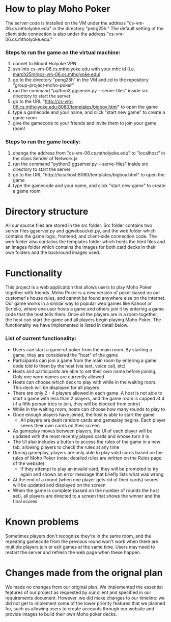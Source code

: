 # How to play Moho Poker 
The server code is installed on the VM under the address "cs-vm-06.cs.mtholyoke.edu" in the directory "peng25h." The default setting of the client side connection is also under the address "cs-vm-06.cs.mtholyoke.edu."

### Steps to run the game on the virtual machine:
   1. connet to  Mount Holyoke VPN
   2. ssh into cs-vm-06.cs.mtholyoke.edu with your mhc id (i.e. march25m@cs-vm-06.cs.mtholyoke.edu)
   3. go to the directory "peng25h" in the VM and cd to the repository "group-project-moho-poker"
   4. run the command "python3 ggserver.py --serve-files" inside src directory to start the server
   5. go to the URL "http://cs-vm-06.cs.mtholyoke.edu:8080/templates/bigboy.html" to open the game
   6. type a gamecode and your name, and click "start new game" to create a game room
   7. give the gamecode to your friends and invite them to join your game room!   

### Steps to run the game locally:
   1. change the address from "cs-vm-06.cs.mtholyoke.edu" to "localhost" in the class Sender of Network.js
   2. run the command "python3 ggserver.py --serve-files" inside src directory to start the server
   3. go to the URL "http://localhost:8080/templates/bigboy.html" to open the game
   4. type the gamecode and your name, and click "start new game" to create a game room

# Directory structure
All our source files are stored in the src folder. Src folder contains two server files ggserver.py and ggwebsocket.py, and the web folder which contains the game logic, frontend, and client-side connection code. The web folder also contaiins the templates folder which holds the html files and an images folder which contains the images for both card decks in their own folders and the backround images used.

# Functionality
This project is a web application that allows users to play Moho Poker together with friends. Moho Poker is a new version of poker based on our customer's house rules, and cannot be found anywhere else on the internet. Our game works in a similar way to popular web games like Kahoot or Scriblio, where one user hosts a game and others join it by entering a game code that the host tells them. Once all the players are in a room together, the host can start the game and all players begin playing Moho Poker. The functionality we have implemented is listed in detail below.

### List of current functionality:
   * Users can start a game of poker from the main room. By starting a game, they are considered the "host" of the game
   * Participants can join a game from the main room by entering a game code told to them by the host (via text, voice call, etc)
   * Hosts and participants are able to set their own name before joining. Only one word names are currently allowed
   * Hosts can choose which deck to play with while in the waiting room. This deck will be displayed for all players
   * There are only 2 - 4 players allowed in each game. A host is not able to start a game with less than 2 players, and the game room is capped at 4 (if a fifth person tries to join, they will be blocked from entry)
   * While in the waiting room, hosts can choose how many rounds to play to
   * Once enough players have joined, the host is able to start the game
      * All players are dealt random cards and gameplay begins. Each player seens their own cards on their screen
   * As gameplay moves between players, the UI of each player will be updated with the most recently played cards and whose turn it is
   * The UI also includes a button to access the rules of the game in a new tab, allowing players to check the rules at any time
   * During gameplay, players are only able to play valid cards based on the rules of Moho Poker (note: detailed rules are written on the Rules page of the website)
      * If they attempt to play an invalid card, they will be prompted to try again and shown an error message that briefly lists what was wrong
   * At the end of a round (when one player gets rid of their cards) scores will be updated and displayed on the screen
   * When the game is complete (based on the number of rounds the host set), all players are directed to a screen that shows the winner and the final scores


# Known problems
Sometimes players don't recognize they're in the same room, and the repeating gamecode from the previous round won't work when there are multiple players join or exit games at the same time. Users may need to restart the server and refresh the web page when these happen. 

# Changes made from the orignal plan
We made no changes from our original plan. We implemented the essential features of our project as requested by our client and specified in our requirements document. However, we did make changes to our timeline: we did not get to implement some of the lower priority features that we planned for, such as allowing users to create accounts through our website and provide images to build their own Moho poker decks.
